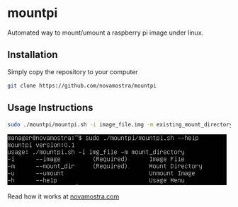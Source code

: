 # mountpi
Automated way to mount/umount a raspberry pi image under linux.

## Installation
Simply copy the repository to your computer
```bash
git clone https://github.com/novamostra/mountpi
```

## Usage Instructions
```bash
sudo ./mountpi/mountpi.sh -i image_file.img -m existing_mount_directory
```

![mountpi.sh usage](images/mountpi.png?raw=true "mountpi.sh usage")

Read how it works at [novamostra.com](https://novamostra.com/2021/04/11/mountpi)

